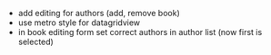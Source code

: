 ﻿* add editing for authors (add, remove book) 
* use metro style for datagridview
* in book editing form set correct authors in author list (now first is selected)
